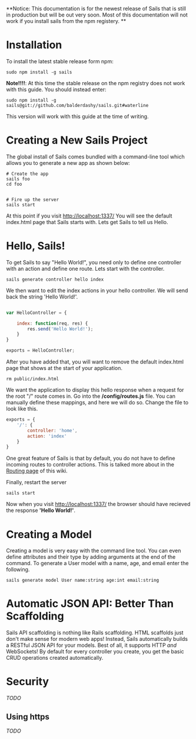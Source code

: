 **Notice: This documentation is for the newest release of Sails that is still in production but will
be out very soon. Most of this documentation will not work if you install sails from the npm
registery. **

# Installation

To install the latest stable release form npm:


```
sudo npm install -g sails
```
**Note!!!!**: At this time the stable release on the npm registry does not work with this guide. You
should instead enter:

```
sudo npm install -g sails@git://github.com/balderdashy/sails.git#waterline
```

This version will work with this guide at the time of writing.
<!-- Or to install globally with the command line tool: ```sudo npm install -g sails``` -->


# Creating a New Sails Project

The global install of Sails comes bundled with a command-line tool which allows you to generate a new app as shown below:

```
# Create the app
sails foo
cd foo


# Fire up the server	
sails start
```

<!-- # Install dependencies
npm install -->

At this point if you visit <a href="http://localhost:1337/">http://localhost:1337/</a> You will see
the default index.html page that Sails starts with. Lets get Sails to tell us Hello.


# Hello, Sails!
To get Sails to say "Hello World!", you need only to define one controller with an action and define
one route. Lets start with the controller.

```
sails generate controller hello index
```

We then want to edit the index actions in your hello controller. We will send back the string
'Hello World!'.

```javascript

var HelloController = {

	index: function(req, res) {
		res.send('Hello World!');
	}
}

exports = HelloController;
```

After you have added that, you will want to remove the default index.html page that shows at the
start of your application.

```
rm public/index.html
```

We want the application to display this hello response when a request for the root "/" route
comes in. Go into the **/config/routes.js** file. You can manually define these mappings, and here 
we will do so. Change the file to look like this. 

```javascript
exports = {
	'/': {
		controller: 'home',
		action: 'index'
	}
}
```

One great feature of Sails is that by default, you do not have to define incoming routes to
controller actions. This is talked more about in the 
<a href="https://github.com/balderdashy/sails/wiki/Routing">Routing page</a> of this wiki.

Finally, restart the server
```
sails start
```

Now when you visit <a href="http://localhost:1337/">http://localhost:1337/</a> the browser should
have recieved the response **'Hello World!'**.


# Creating a Model
Creating a model is very easy with the command line tool. You can even define attributes and their
type by adding arguments at the end of the command. To generate a User model with a name, age, and
email enter the following.

```
sails generate model User name:string age:int email:string
```

# Automatic JSON API: Better Than Scaffolding

Sails API scaffolding is nothing like Rails scaffolding. HTML scaffolds just don't make sense for 
modern web apps! Instead, Sails automatically builds a RESTful JSON API for your models. Best of
all, it supports HTTP _and_ WebSockets! By default for every controller you create, you get the
basic CRUD operations created automatically.

# Security
_TODO_

## Using https
_TODO_